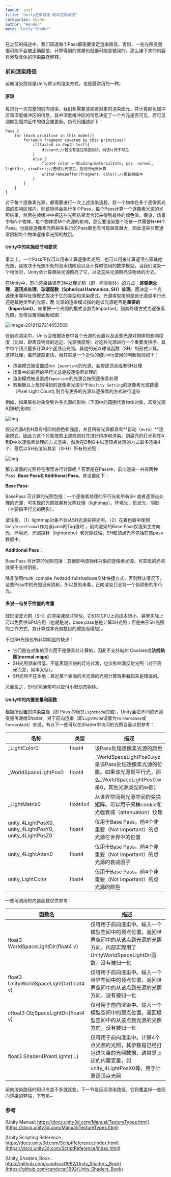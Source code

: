 ```yaml
---
layout: post
title: "Unity渲染路径-前向渲染路径"
categories: shader
author: "Wonder"
meta: "Unity Shader"
---
```


在之前的描述中，我们知道每个Pass都需要指定渲染路径，否则，一些光照变量很可能不会被正确赋值，计算得到的效果也就很可能是错误的。那么接下来的内容将涉及具体的渲染路径解释。

### 前向渲染路径

前向渲染路径是Unity默认的渲染方式，也是最常用的一种。

#### 原理

每进行一次完整的前向渲染，我们都需要渲染该对象的渲染图元，并计算颜色缓冲区和深度缓冲区的信息，其中深度缓冲区的信息决定了一个片元是否可见，若可见则颜色缓冲区中的值会被更新。伪代码描述如下：

```presudo
Pass {
	for (each primitive in this model){
 		for(each fragment covered by this primitive){
 			if(failed in depth test){
 				discard;//若没有通过深度测试，则该片元不可见
 			}
 			else {
 				float4 color = Shading(materialInfo, pos, normal, lightDir, viewDir);//若该片元可见，则进行光照计算
 				writeFrameBuffer(fragment, color);//更新帧缓冲
 			}
 		}
	}
}
```

对于每个逐像素光源，都需要进行一次上述渲染流程。若一个物体在多个逐像素光源的影响区域内，则该物体会执行多个Pass，每个Pass计算一个逐像素光源的光照结果，然后在帧缓冲中把这些光照结果混合起来得到最终的颜色值。假设，场景中有N个物体，每个物体受M个光源的影响，那么要渲染整个场景一共需要N*M个Pass。也就是逐像素光照越多执行的Pass数也有可能越变越大，因此渲染引擎通常限制每个物体逐像素光照的数目。

#### Unity中的实施细节和要求

事实上，一个Pass不仅可以用来计算逐像素光照，也可以用来计算逐顶点等其他光照，这取决于光照所处的流水线阶段以及计算时使用的数学模型。当我们渲染一个物体时，Unity会计算哪些光源照亮了它，以及这些光源照亮该物体的方式。

在Unity中，前向渲染路径有3种处理光照（即，照亮物体）的方式：**逐像素处理**，**逐顶点处理**，**球谐函数（Spherical Harmonics, SH）处理**。而决定一个光源使用哪种处理模式取决于它的类型和渲染模式。光源类型指的是该光源是平行光还是其他类型的光源，而 光源的渲染模式指的是该光源是否是**重要的（Important）**。如果把一个光照的模式设置为Important，则其处理方式为逐像素光照，具体设置的面板如图：

![image-20191127214653565](../assets/image/posts_images/LightSetting)

在前向渲染中，Unity会根据场景中各个光源的设置以及这些光源对物体的影响程度（比如，距离该物体的远近、光源强度等）对这些光源进行一个重要度排序。其中每个顶点最多计算4个逐顶点光照。其他的光以球谐函数（SH）的形式计算。这样处理，虽然速度更快，但其实是一个近似的值Unity使用的判断规则如下：

- 渲染模式被设置成`Not Important`的光源，会按逐顶点或者SH处理
- 场景中的最亮的平行光总是按逐像素处理的
- 渲染模式被设置成`Important`的光源会按照逐像素处理
- 若根据以上规则得到的逐像素光源少于`Quality Setting`的逐像素光源数量（Pixel Light Count),则会有更多的光源以逐像素的方式进行渲染

例如，如果某些对象受到许多光源的影响（下图中的圆圈代表物体对象，其受光源A到H的影响）：



 ![img](https://docs.unity3d.com/uploads/Main/ForwardLightsExample.png) 

假设光源A到H具有相同的颜色和强度，并且所有光源都具有**自动（`Auto`）**渲染模式，因此为这个对象按照上述规则对其进行排序和渲染。则最亮的灯光将在A到D中以逐像素处理的方式渲染，然后在D到G中以逐顶点处理的方式最多渲染4个，最后以SH去渲染其余（G-H）所有的光照：



 ![img](https://docs.unity3d.com/uploads/Main/ForwardLightsClassify.png) 

那么设置的光照将在哪里进行计算呢？答案是在Pass中。前向渲染一共有两种Pass: **Base Pass**和**Additional Pass**。其设置如下：

**Base Pass**: 

BasePass 可计算的光照包括：一个逐像素处理的平行光和所有SH 或者逐顶点处理的光源，可实现的光照效果有光照纹理（lightmap），环境光，自发光，阴影（主要指平行光的阴影）。

请注意，（1）lightmap对象不会从SH光源获得光照。（2）在着色器中使用`OnlyDirectional`作为该pass的Tag值时 ，前向渲染的Base Pass仅渲染主方向光、环境光、光照探针（lightprobe）和光照纹理，SH和顶点光不包括在该pass数据中。

**Additional Pass**：

BasePass 可计算的光照包括：其他影响该物体对象的逐像素光源，可实现的光照效果不支持阴影。

除非使用multi_compile_fwdadd_fullshadows变体快捷方式，否则默认情况下，这些Pass中的光照没有阴影，所以总的来看，正向渲染只支持一个带阴影的平行光。

#### 多说一句关于性能的考量

球形谐波光照（SH）的渲染速度非常快。它们在CPU上的成本很小，甚至实际上可以免费供GPU应用（也就是说，base pass总是计算SH光照；但是由于SH光照的工作方式，其计算成本光照数目的增加而增加）。

不过SH光照也有非常明显的缺点：

- 它们是在对象的顶点而不是像素处计算的，因此不支持light Cookies或**法线贴图(normal maps)**
- SH光照频率很低，不能表现尖锐的灯光过渡，也仅影响漫反射光照（对于高光而言，频率太低）。
- SH光照不在本地；靠近某个表面的点光源的光照计算效果看起来是错误的。

总而言之，SH光照通常可以应付小型动态物体。

#### Unity中的内置变量和函数

根据所设置的渲染路径（即 Pass 的标签`LightMode`的值），Unity会把不同的光照变量传递给Shader。对于前向渲染（即`LightMode`设置为`ForwardBase`或`ForwardAdd`）来说，有以下一些可以在Shader中访问的光照变量以供参考：

| 名称                                                    | 类型     | 描述                                                         |
| ------------------------------------------------------- | -------- | ------------------------------------------------------------ |
| _LightColor0                                            | float4   | 该Pass处理逐像素光源的颜色                                   |
| _WorldSpaceLightPos0                                    | float4   | _WorldSpaceLightPos0.xyz是该Pass处理逐像素光源的位置。如果该光源是平行光，那么_WorldSpaceLightPos0.w是0，其他光源类型的w是1 |
| _LightMatrix0                                           | float4x4 | 从世界空间到光源空间的变换矩阵。可以用于采样cookie和光强衰减（attenuation）纹理 |
| unity_4LightPosX0, unity_4LightPosY0, unity_4LightPosZ0 | float4   | 仅用于Base Pass。前4个非重要（Not Important）的点光源在世界中的位置 |
| unity_4LightAtten0                                      | float4   | 仅用于Base Pass。前4个非重要（Not Important）的点光源的衰减因子 |
| unity_LightColor                                        | float4   | 仅用于Base Pass。前4个非重要（Not Important）的点光源的颜色  |

一些可调用的内置函数仅供参考：

| 函数名                                      | 描述                                                         |
| ------------------------------------------- | ------------------------------------------------------------ |
| float3    WorldSpaceLightDir(float4 v)      | 仅可用于前向渲染中。输入一个模型空间中的顶点位置，返回世界空间中的从该点到光源的光照方向。内部实现用了UnityWorldSpaceLightDir函数，没有被归一化 |
| float3    UnityWorldSpaceLightDir(float4 v) | 仅可用于前向渲染中。输入一个世界空间中的顶点位置，返回世界空间中的从该点到光源的光照方向，没有被归一化 |
| cfloat3    ObjSpaceLightDir(float4 v)       | 仅可用于前向渲染中。输入一个模型空间中的顶点位置，返回模型空间中的从该点到光源的光照方向，没有被归一化 |
| float3    Shader4PointLights(...)           | 仅可用于前向渲染中。计算4个点光源的光照，其参数是已经打包进矢量的光照数据，通常是上述的内置变量，如unity_4LightPosX0等，用于计算逐顶点光照 |

前向渲染路径的知识点差不多就这些，下一节是延迟渲染路径，它将覆盖掉一些前向渲染的弊端，下节见~

### 参考

[Unity Manual: https://docs.unity3d.com/Manual/TextureTypes.html](https://docs.unity3d.com/Manual/TextureTypes.html)

[Unity Scripting Reference : https://docs.unity3d.com/ScriptReference/index.html](https://docs.unity3d.com/ScriptReference/index.html)

[Unity_Shaders_Book : https://github.com/candycat1992/Unity_Shaders_Book](https://github.com/candycat1992/Unity_Shaders_Book)